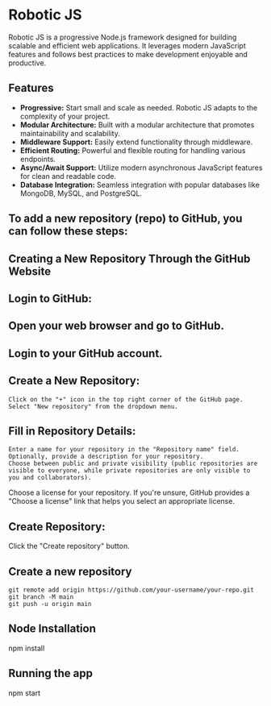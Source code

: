 # Robotic JS

Robotic JS is a progressive Node.js framework designed for building scalable and efficient web applications. It leverages modern JavaScript features and follows best practices to make development enjoyable and productive.

## Features

- **Progressive:** Start small and scale as needed. Robotic JS adapts to the complexity of your project.
- **Modular Architecture:** Built with a modular architecture that promotes maintainability and scalability.
- **Middleware Support:** Easily extend functionality through middleware.
- **Efficient Routing:** Powerful and flexible routing for handling various endpoints.
- **Async/Await Support:** Utilize modern asynchronous JavaScript features for clean and readable code.
- **Database Integration:** Seamless integration with popular databases like MongoDB, MySQL, and PostgreSQL.

## To add a new repository (repo) to GitHub, you can follow these steps:

## Creating a New Repository Through the GitHub Website

## Login to GitHub:

## Open your web browser and go to GitHub.

## Login to your GitHub account.

## Create a New Repository:

    Click on the "+" icon in the top right corner of the GitHub page.
    Select "New repository" from the dropdown menu.

## Fill in Repository Details:

    Enter a name for your repository in the "Repository name" field.
    Optionally, provide a description for your repository.
    Choose between public and private visibility (public repositories are visible to everyone, while private repositories are only visible to you and collaborators).

Choose a license for your repository. If you're unsure, GitHub provides a "Choose a license" link that helps you select an appropriate license.

## Create Repository:

Click the "Create repository" button.

## Create a new repository

    git remote add origin https://github.com/your-username/your-repo.git
    git branch -M main
    git push -u origin main

## Node Installation

npm install

## Running the app

npm start
